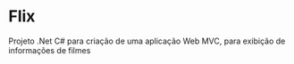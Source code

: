 # Flix
Projeto .Net C# para criação de uma aplicação Web MVC, para exibição de informações de filmes
